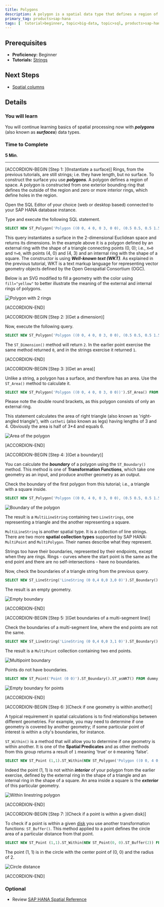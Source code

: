 ```yaml
---
title: Polygons
description: A polygon is a spatial data type that defines a region of space
primary_tag: products>sap-hana
tags: [  tutorial>beginner, topic>big-data, topic>sql, products>sap-hana, products>sap-hana\,-express-edition   ]
---
```

## Prerequisites  
- **Proficiency:** Beginner
- **Tutorials:** [Strings](https://www.sap.com/developer/tutorials/hana-spatial-intro2-string.html)

## Next Steps
- [Spatial columns](https://www.sap.com/developer/tutorials/hana-spatial-intro4-columns.html)

## Details
### You will learn  
You will continue learning basics of spatial processing now with ___polygons___ (also known as ___surfaces___) data types.

### Time to Complete
**5 Min**.

---

[ACCORDION-BEGIN [Step 1: ](Instantiate a surface)]
Rings, from the previous tutorials, are still strings; i.e. they have length, but no surface. To construct the surface you use ___polygons___. A polygon defines a region of space. A polygon is constructed from one exterior bounding ring that defines the outside of the region and zero or more interior rings, which define holes in the region.

Open the SQL Editor of your choice (web or desktop based) connected to your SAP HANA database instance.

Type and execute the following SQL statement.
```sql
SELECT NEW ST_Polygon('Polygon ((0 0, 4 0, 0 3, 0 0), (0.5 0.5, 0.5 1.5, 1.5 1.5, 1 0.5, 0.5 0.5))').ST_asSVG() FROM dummy;
```
This query instantiates a surface in the 2-dimensional Euclidean space and returns its dimensions. In the example above it is a polygon defined by an external ring with the shape of a triangle connecting points (0, 0); i.e., `X=0` and `Y=0`, with points (4, 0) and (4, 3) and an internal ring with the shape of a square. The constructor is using ___Well-known text (WKT)___. As explained in the previous tutorial, WKT is a text markup language for representing vector geometry objects defined by the Open Geospatial Consortium (OGC).

Below is an SVG modified to fill a geometry with the color using `fill="yellow"` to better illustrate the meaning of the external and internal rings of polygons.

![Polygon with 2 rings](spatial0301.jpg)


[ACCORDION-END]

[ACCORDION-BEGIN [Step 2: ](Get a dimension)]

Now, execute the following query.

```sql
SELECT NEW ST_Polygon('Polygon ((0 0, 4 0, 0 3, 0 0), (0.5 0.5, 0.5 1.5, 1.5 1.5, 1 0.5, 0.5 0.5))').ST_Dimension() FROM dummy;
```

The `ST_Dimension()` method will return `2`. In the earlier point exercise the same method returned `0`, and in the strings exercise it returned `1`.


[ACCORDION-END]

[ACCORDION-BEGIN [Step 3: ](Get an area)]

Unlike a string, a polygon has a surface, and therefore has an area. Use the `ST_Area()` method to calculate it.

```sql
SELECT NEW ST_Polygon('Polygon ((0 0, 4 0, 0 3, 0 0))').ST_Area() FROM dummy;
```

Please note the double round brackets, as this polygon consists of only an external ring.

This statement calculates the area of right triangle (also known as 'right-angled triangle'), with `catheti` (also known as legs) having lengths of 3 and 4. Obviously the area is half of 3*4 and equals 6.

![Area of the polygon](spatial0302.jpg)


[ACCORDION-END]

[ACCORDION-BEGIN [Step 4: ](Get a boundary)]

You can calculate the ___boundary___ of a polygon using the `ST_Boundary()` method. This method is one of **Transformation Functions**, which take one geometry as an input, and produce another geometry as an output.

Check the boundary of the first polygon from this tutorial; i.e., a triangle with a square inside.

```sql
SELECT NEW ST_Polygon('Polygon ((0 0, 4 0, 0 3, 0 0), (0.5 0.5, 0.5 1.5, 1.5 1.5, 1 0.5, 0.5 0.5))').ST_Boundary().ST_asWKT() FROM dummy;
```

![Boundary of the polygon](spatial0303.jpg)

The result is a `MultiLineString` containing two `LineStrings`, one representing a triangle and the another representing a square.

`MultiLineString` is another spatial type. It is a collection of line strings. There are two more **spatial collection types** supported by SAP HANA: `MultiPoint` and `MultiPolygon`. Their names describe what they represent.

Strings too have their boundaries, represented by their endpoints, except when they are rings. Rings - curves where the start point is the same as the end point and there are no self-intersections - have no boundaries.

Now, check the boundaries of a triangle string from the previous query.

```sql
SELECT NEW ST_LineString('LineString (0 0,4 0,0 3,0 0)').ST_Boundary().ST_asWKT() FROM dummy;
```

The result is an empty geometry.

![Empty boundary](spatial0304.jpg)


[ACCORDION-END]

[ACCORDION-BEGIN [Step 5: ](Get boundaries of a multi-segment line)]

Check the boundaries of a multi-segment line, where the end points are not the same.

```sql
SELECT NEW ST_LineString('LineString (0 0,4 0,0 3,1 0)').ST_Boundary().ST_asWKT() FROM dummy;
```

The result is a `MultiPoint` collection containing two end points.

![Multipoint boundary](spatial0305.jpg)

Points do not have boundaries.
```sql
SELECT NEW ST_Point('Point (0 0)').ST_Boundary().ST_asWKT() FROM dummy;
```

![Empty boundary for points](spatial0306.jpg)


[ACCORDION-END]

[ACCORDION-BEGIN [Step 6: ](Check if one geometry is within another)]

A typical requirement in spatial calculations is to find relationships between different geometries. For example, you may need to determine if one geometry is covered by another geometry; if some particular point of interest is within a city's boundaries, for instance.

`ST_Within()` is a method that will allow you to determine if one geometry is within another. It is one of the **Spatial Predicates** and as other methods from this group returns a result of `1` meaning 'true' or `0` meaning 'false'.

```sql
SELECT NEW ST_Point (1,1).ST_Within(NEW ST_Polygon('Polygon ((0 0, 4 0, 0 3, 0 0), (0.5 0.5, 0.5 1.5, 1.5 1.5, 1 0.5, 0.5 0.5))')) FROM dummy;
```

Indeed the point (1, 1) is not within ___interior___ of your polygon from the earlier exercise, defined by the external ring in the shape of a triangle and an internal ring in the shape of a square. An area inside a square is the ___exterior___ of this particular geometry.

![Within linestring polygon](spatial0307.jpg)


[ACCORDION-END]

[ACCORDION-BEGIN [Step 7: ](Check if a point is within a given disk)]

To check if a point is within a given [disk](https://en.wikipedia.org/wiki/Disk_%28mathematics%29) you use another transformation functions: `ST_Buffer()`. This method applied to a point defines the circle area of a particular distance from that point.

```sql
SELECT NEW ST_Point (1,1).ST_Within(NEW ST_Point(0, 0).ST_Buffer(2)) FROM dummy;
```

The point (1, 1) is in the circle with the center point of (0, 0) and the radius of 2.

![Circle distance](spatial0308.jpg)


[ACCORDION-END]



### Optional
- Review [SAP HANA Spatial Reference](https://help.sap.com/viewer/cbbbfc20871e4559abfd45a78ad58c02/latest/en-US/)

